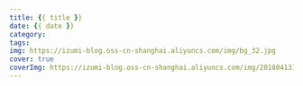 ```yaml
---
title: {{ title }}
date: {{ date }}
category: 
tags: 
img: https://izumi-blog.oss-cn-shanghai.aliyuncs.com/img/bg_32.jpg
cover: true
coverImg: https://izumi-blog.oss-cn-shanghai.aliyuncs.com/img/20180413101445_VXV2l.png
---
```



<!--more-->